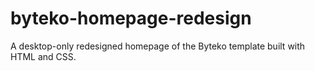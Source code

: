 # byteko-homepage-redesign
A desktop-only redesigned homepage of the Byteko template built with HTML and CSS.
